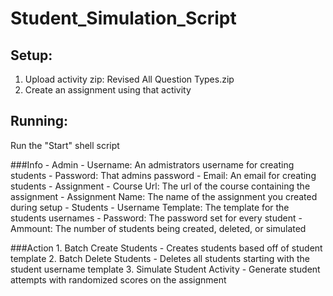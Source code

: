 # Student_Simulation_Script

## Setup: 
1. Upload activity zip: Revised All Question Types.zip
2. Create an assignment using that activity

## Running:

Run the "Start" shell script

###Info
	- Admin
		- Username: An admistrators username for creating students
		- Password: That admins password
		- Email: An email for creating students
	- Assignment
		- Course Url: The url of the course containing the assignment
		- Assignment Name: The name of the assignment you created during setup
	- Students
		- Username Template: The template for the students usernames
		- Password: The password set for every student
		- Ammount: The number of students being created, deleted, or simulated

###Action
	1. Batch Create Students
		- Creates students based off of student template
	2. Batch Delete Students
		- Deletes all students starting with the student username template
	3. Simulate Student Activity
		- Generate student attempts with randomized scores on the assignment
 